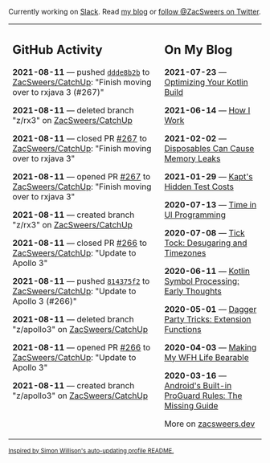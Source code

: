 Currently working on [Slack](https://slack.com/). Read [my blog](https://zacsweers.dev/) or [follow @ZacSweers on Twitter](https://twitter.com/ZacSweers).

<table><tr><td valign="top" width="60%">

## GitHub Activity
<!-- githubActivity starts -->
**2021-08-11** — pushed [`ddde8b2b`](https://github.com/ZacSweers/CatchUp/commit/ddde8b2b6be3bf4d5857e0dfc8ede3f3ecea965d) to [ZacSweers/CatchUp](https://api.github.com/repos/ZacSweers/CatchUp): "Finish moving over to rxjava 3 (#267)"

**2021-08-11** — deleted branch "z/rx3" on [ZacSweers/CatchUp](https://api.github.com/repos/ZacSweers/CatchUp)

**2021-08-11** — closed PR [#267](https://api.github.com/repos/ZacSweers/CatchUp/pulls/267) to [ZacSweers/CatchUp](https://api.github.com/repos/ZacSweers/CatchUp): "Finish moving over to rxjava 3"

**2021-08-11** — opened PR [#267](https://api.github.com/repos/ZacSweers/CatchUp/pulls/267) to [ZacSweers/CatchUp](https://api.github.com/repos/ZacSweers/CatchUp): "Finish moving over to rxjava 3"

**2021-08-11** — created branch "z/rx3" on [ZacSweers/CatchUp](https://api.github.com/repos/ZacSweers/CatchUp)

**2021-08-11** — closed PR [#266](https://api.github.com/repos/ZacSweers/CatchUp/pulls/266) to [ZacSweers/CatchUp](https://api.github.com/repos/ZacSweers/CatchUp): "Update to Apollo 3"

**2021-08-11** — pushed [`814375f2`](https://github.com/ZacSweers/CatchUp/commit/814375f2234b033b452f38eff46b3b1d5454c519) to [ZacSweers/CatchUp](https://api.github.com/repos/ZacSweers/CatchUp): "Update to Apollo 3 (#266)"

**2021-08-11** — deleted branch "z/apollo3" on [ZacSweers/CatchUp](https://api.github.com/repos/ZacSweers/CatchUp)

**2021-08-11** — opened PR [#266](https://api.github.com/repos/ZacSweers/CatchUp/pulls/266) to [ZacSweers/CatchUp](https://api.github.com/repos/ZacSweers/CatchUp): "Update to Apollo 3"

**2021-08-11** — created branch "z/apollo3" on [ZacSweers/CatchUp](https://api.github.com/repos/ZacSweers/CatchUp)
<!-- githubActivity ends -->
</td><td valign="top" width="40%">

## On My Blog
<!-- blog starts -->
**2021-07-23** — [Optimizing Your Kotlin Build](https://www.zacsweers.dev/optimizing-your-kotlin-build/)

**2021-06-14** — [How I Work](https://www.zacsweers.dev/how-i-work/)

**2021-02-02** — [Disposables Can Cause Memory Leaks](https://www.zacsweers.dev/disposables-can-cause-memory-leaks/)

**2021-01-29** — [Kapt's Hidden Test Costs](https://www.zacsweers.dev/kapts-hidden-test-costs/)

**2020-07-13** — [Time in UI Programming](https://www.zacsweers.dev/time-in-ui/)

**2020-07-08** — [Tick Tock: Desugaring and Timezones](https://www.zacsweers.dev/ticktock-desugaring-timezones/)

**2020-06-11** — [Kotlin Symbol Processing: Early Thoughts](https://www.zacsweers.dev/kotlin-symbol-processor-early-thoughts/)

**2020-05-01** — [Dagger Party Tricks: Extension Functions](https://www.zacsweers.dev/dagger-party-tricks-extension-functions/)

**2020-04-03** — [Making My WFH Life Bearable](https://www.zacsweers.dev/making-wfh-life-bearable/)

**2020-03-16** — [Android's Built-in ProGuard Rules: The Missing Guide](https://www.zacsweers.dev/android-proguard-rules/)
<!-- blog ends -->
More on [zacsweers.dev](https://zacsweers.dev/)
</td></tr></table>

<sub><a href="https://simonwillison.net/2020/Jul/10/self-updating-profile-readme/">Inspired by Simon Willison's auto-updating profile README.</a></sub>